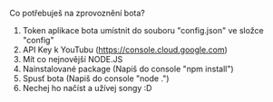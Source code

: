 Co potřebuješ na zprovoznění bota?

1) Token aplikace bota umístnit do souboru "config.json" ve složce "config"
2) API Key k YouTubu (https://console.cloud.google.com)
3) Mít co nejnovější NODE.JS
4) Nainstalované package (Napiš do console "npm install")
5) Spusť bota (Napiš do console "node .")
6) Nechej ho načíst a užívej songy :D
